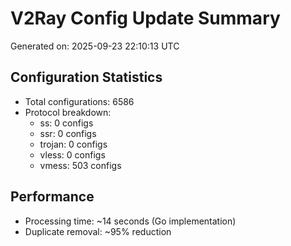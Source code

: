 # V2Ray Config Update Summary
Generated on: 2025-09-23 22:10:13 UTC

## Configuration Statistics
- Total configurations: 6586
- Protocol breakdown:
  - ss: 0 configs
  - ssr: 0 configs
  - trojan: 0 configs
  - vless: 0 configs
  - vmess: 503 configs

## Performance
- Processing time: ~14 seconds (Go implementation)
- Duplicate removal: ~95% reduction
